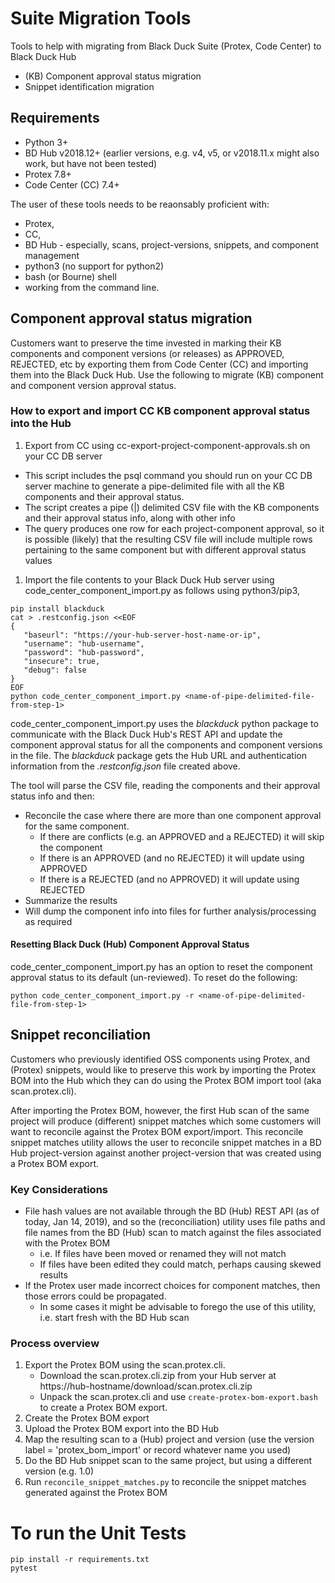 # Suite Migration Tools

Tools to help with migrating from Black Duck Suite (Protex, Code Center) to Black Duck Hub

* (KB) Component approval status migration
* Snippet identification migration

## Requirements

* Python 3+
* BD Hub v2018.12+ (earlier versions, e.g. v4, v5, or v2018.11.x might also work, but have not been tested)
* Protex 7.8+
* Code Center (CC) 7.4+

The user of these tools needs to be reaonsably proficient with:
* Protex, 
* CC, 
* BD Hub - especially, scans, project-versions, snippets, and component management 
* python3 (no support for python2)
* bash (or Bourne) shell
* working from the command line.

## Component approval status migration

Customers want to preserve the time invested in marking their KB components and component versions (or releases) as APPROVED, REJECTED, etc by exporting them from Code Center (CC) and importing them into the Black Duck Hub. Use the following to migrate (KB) component and component version approval status.

### How to export and import CC KB component approval status into the Hub

1. Export from CC using cc-export-project-component-approvals.sh on your CC DB server
  * This script includes the psql command you should run on your CC DB server machine to generate a pipe-delimited file with all the KB components and their approval status.
  * The script creates a pipe (|) delimited CSV file with the KB components and their approval status info, along with other info
  * The query produces one row for each project-component approval, so it is possible (likely) that the resulting CSV file will include multiple rows pertaining to the same component but with different approval status values
1. Import the file contents to your Black Duck Hub server using code_center_component_import.py as follows using python3/pip3,

```
pip install blackduck
cat > .restconfig.json <<EOF
{
   "baseurl": "https://your-hub-server-host-name-or-ip",
   "username": "hub-username",
   "password": "hub-password",
   "insecure": true,
   "debug": false	
}
EOF
python code_center_component_import.py <name-of-pipe-delimited-file-from-step-1>
```

code_center_component_import.py uses the _blackduck_ python package to communicate with the Black Duck Hub's REST API and update the component approval status for all the components and component versions in the file. The _blackduck_ package gets the Hub URL and authentication information from the *.restconfig.json* file created above.

The tool will parse the CSV file, reading the components and their approval status info and then:

* Reconcile the case where there are more than one component approval for the same component.
  * If there are conflicts (e.g. an APPROVED and a REJECTED) it will skip the component
  * If there is an APPROVED (and no REJECTED) it will update using APPROVED
  * If there is a REJECTED (and no APPROVED) it will update using REJECTED
* Summarize the results
* Will dump the component info into files for further analysis/processing as required

#### Resetting Black Duck (Hub) Component Approval Status

code_center_component_import.py has an option to reset the component approval status to its default (un-reviewed). To reset do the following:

```
python code_center_component_import.py -r <name-of-pipe-delimited-file-from-step-1>
```



## Snippet reconciliation

Customers who previously identified OSS components using Protex, and (Protex) snippets, would like to preserve this work by importing the Protex BOM into the Hub which they can do using the Protex BOM import tool (aka scan.protex.cli). 

After importing the Protex BOM, however, the first Hub scan of the same project will produce (different) snippet matches which some customers will want to reconcile against the Protex BOM export/import. This reconcile snippet matches utility allows the user to reconcile snippet matches in a BD Hub project-version against another project-version that was created using a Protex BOM export.

### Key Considerations

* File hash values are not available through the BD (Hub) REST API (as of today, Jan 14, 2019), and so the (reconciliation) utility uses file paths and file names from the BD (Hub) scan to match against the files associated with the Protex BOM
	* i.e. If files have been moved or renamed they will not match
	* If files have been edited they could match, perhaps causing skewed results
* If the Protex user made incorrect choices for component matches, then those errors could be propagated. 
	* In some cases it might be advisable to forego the use of this utility, i.e. start fresh with the BD Hub scan

### Process overview

1. Export the Protex BOM using the scan.protex.cli.
	* Download the scan.protex.cli.zip from your Hub server at https://hub-hostname/download/scan.protex.cli.zip
	* Unpack the scan.protex.cli and use `create-protex-bom-export.bash` to create a Protex BOM export.
1. Create the Protex BOM export
1. Upload the Protex BOM export into the BD Hub
1. Map the resulting scan to a (Hub) project and version (use the version label = 'protex_bom_import' or record whatever name you used)
1. Do the BD Hub snippet scan to the same project, but using a different version (e.g. 1.0)
1. Run `reconcile_snippet_matches.py` to reconcile the snippet matches generated against the Protex BOM

# To run the Unit Tests

```
pip install -r requirements.txt
pytest
```

